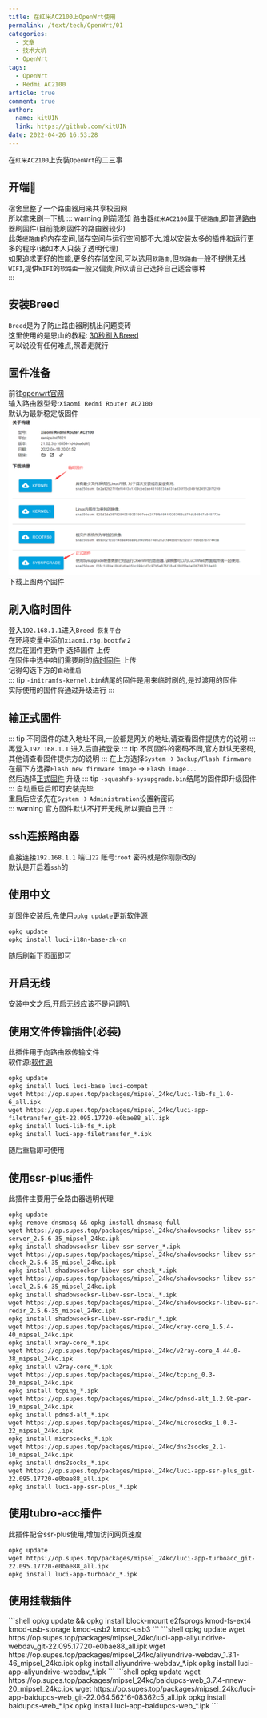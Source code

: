 ```yaml
---
title: 在红米AC2100上OpenWrt使用
permalink: /text/tech/OpenWrt/01
categories: 
  - 文章
  - 技术大坑
  - OpenWrt
tags: 
  - OpenWrt
  - Redmi AC2100
article: true
comment: true
author: 
  name: kitUIN
  link: https://github.com/kitUIN
date: 2022-04-26 16:53:28
---
```

在`红米AC2100`上安装`OpenWrt`的二三事
<!-- more -->
## 开端👀
宿舍里整了一个路由器用来共享校园网   
所以拿来刷一下机
::: warning 刷前须知
路由器`红米AC2100`属于`硬路由`,即普通路由器刷固件(目前能刷固件的路由器较少)  
此类`硬路由`的内存空间,储存空间与运行空间都不大,难以安装太多的插件和运行更多的程序(诸如本人只装了透明代理)  
如果追求更好的性能,更多的存储空间,可以选用`软路由`,但`软路由`一般不提供无线`WIFI`,提供`WIFI`的`软路由`一般又偏贵,所以请自己选择自己适合哪种  
:::
## 安装Breed
`Breed`是为了防止路由器刷机出问题变砖    
这里使用的是恩山的教程: [30秒刷入Breed](https://www.right.com.cn/FORUM/thread-4066963-1-1.html)   
可以说没有任何难点,照着走就行  
## 固件准备
前往[openwrt官网](https://firmware-selector.openwrt.org/)    
输入路由器型号:`Xiaomi Redmi Router AC2100`  
默认为最新稳定版固件  
![img](/img/openwrt1.png)  
下载上图两个固件
## 刷入临时固件
登入`192.168.1.1`进入`Breed 恢复平台`  
在环境变量中添加`xiaomi.r3g.bootfw` `2`  
然后在固件更新中 选择固件 上传  
在固件中选中咱们需要刷的[临时固件](/file/openwrt-21.02.3-ramips-mt7621-xiaomi_redmi-router-ac2100-initramfs-kernel.bin) 上传  
记得勾选下方的`自动重启`   
::: tip
`-initramfs-kernel.bin`结尾的固件是用来临时刷的,是过渡用的固件  
实际使用的固件将通过升级进行
:::

## 输正式固件
::: tip
不同固件的进入地址不同,一般都是网关的地址,请查看固件提供方的说明
:::
再登入`192.168.1.1` 进入后直接登录 
::: tip
不同固件的密码不同,官方默认无密码,其他请查看固件提供方的说明
:::
在上方选择`System` → `Backup/Flash Firmware`  
在最下方选择`Flash new firmware image` → `Flash image...`  
然后选择[正式固件](/file/openwrt-21.02.3-ramips-mt7621-xiaomi_redmi-router-ac2100-squashfs-sysupgrade.bin) 升级
::: tip
`-squashfs-sysupgrade.bin`结尾的固件即升级固件
:::
自动重启后即可安装完毕  
重启后应该先在`System` → `Administration`设置新密码  
::: warning
官方固件默认不打开无线,所以要自己开
:::
## ssh连接路由器

直接连接`192.168.1.1` 端口`22` 账号:`root` 密码就是你刚刚改的  
默认是开启着`ssh`的

## 使用中文
新固件安装后,先使用`opkg update`更新软件源
```shell
opkg update
opkg install luci-i18n-base-zh-cn

```
随后刷新下页面即可

## 开启无线
安装中文之后,开启无线应该不是问题叭

## 使用文件传输插件(必装)
此插件用于向路由器传输文件  
软件源:[软件源](https://op.supes.top/packages/mipsel_24kc/) 
```shell
opkg update
opkg install luci luci-base luci-compat
wget https://op.supes.top/packages/mipsel_24kc/luci-lib-fs_1.0-6_all.ipk
wget https://op.supes.top/packages/mipsel_24kc/luci-app-filetransfer_git-22.095.17720-e0bae88_all.ipk
opkg install luci-lib-fs_*.ipk
opkg install luci-app-filetransfer_*.ipk

```
随后重启即可使用
## 使用ssr-plus插件
此插件主要用于全路由器透明代理  
```shell
opkg update
opkg remove dnsmasq && opkg install dnsmasq-full
wget https://op.supes.top/packages/mipsel_24kc/shadowsocksr-libev-ssr-server_2.5.6-35_mipsel_24kc.ipk
opkg install shadowsocksr-libev-ssr-server_*.ipk
wget https://op.supes.top/packages/mipsel_24kc/shadowsocksr-libev-ssr-check_2.5.6-35_mipsel_24kc.ipk
opkg install shadowsocksr-libev-ssr-check_*.ipk
wget https://op.supes.top/packages/mipsel_24kc/shadowsocksr-libev-ssr-local_2.5.6-35_mipsel_24kc.ipk
opkg install shadowsocksr-libev-ssr-local_*.ipk
wget https://op.supes.top/packages/mipsel_24kc/shadowsocksr-libev-ssr-redir_2.5.6-35_mipsel_24kc.ipk
opkg install shadowsocksr-libev-ssr-redir_*.ipk
wget https://op.supes.top/packages/mipsel_24kc/xray-core_1.5.4-40_mipsel_24kc.ipk
opkg install xray-core_*.ipk
wget https://op.supes.top/packages/mipsel_24kc/v2ray-core_4.44.0-38_mipsel_24kc.ipk
opkg install v2ray-core_*.ipk
wget https://op.supes.top/packages/mipsel_24kc/tcping_0.3-20_mipsel_24kc.ipk
opkg install tcping_*.ipk
wget https://op.supes.top/packages/mipsel_24kc/pdnsd-alt_1.2.9b-par-19_mipsel_24kc.ipk
opkg install pdnsd-alt_*.ipk
wget https://op.supes.top/packages/mipsel_24kc/microsocks_1.0.3-22_mipsel_24kc.ipk
opkg install microsocks_*.ipk
wget https://op.supes.top/packages/mipsel_24kc/dns2socks_2.1-10_mipsel_24kc.ipk
opkg install dns2socks_*.ipk
wget https://op.supes.top/packages/mipsel_24kc/luci-app-ssr-plus_git-22.095.17720-e0bae88_all.ipk
opkg install luci-app-ssr-plus_*.ipk

```
## 使用tubro-acc插件
此插件配合ssr-plus使用,增加访问网页速度
```shell
opkg update
wget https://op.supes.top/packages/mipsel_24kc/luci-app-turboacc_git-22.095.17720-e0bae88_all.ipk
opkg install luci-app-turboacc_*.ipk

```

## 使用挂载插件

<code-group>

  <code-block title="硬盘" active>
  ```shell
  opkg update && opkg install block-mount e2fsprogs kmod-fs-ext4 kmod-usb-storage kmod-usb2 kmod-usb3
  ```

  </code-block>

  <code-block title="阿里云" >
  ```shell
  opkg update
  wget https://op.supes.top/packages/mipsel_24kc/luci-app-aliyundrive-webdav_git-22.095.17720-e0bae88_all.ipk
  wget https://op.supes.top/packages/mipsel_24kc/aliyundrive-webdav_1.3.1-46_mipsel_24kc.ipk
  opkg install aliyundrive-webdav_*.ipk
  opkg install luci-app-aliyundrive-webdav_*.ipk
  ```
  </code-block>

  <code-block title="百度云" >
  ```shell
  opkg update
  wget https://op.supes.top/packages/mipsel_24kc/baidupcs-web_3.7.4-nnew-20_mipsel_24kc.ipk
  wget https://op.supes.top/packages/mipsel_24kc/luci-app-baidupcs-web_git-22.064.56216-08362c5_all.ipk
  opkg install baidupcs-web_*.ipk
  opkg install luci-app-baidupcs-web_*.ipk
  ```
 </code-block>
  
</code-group>

